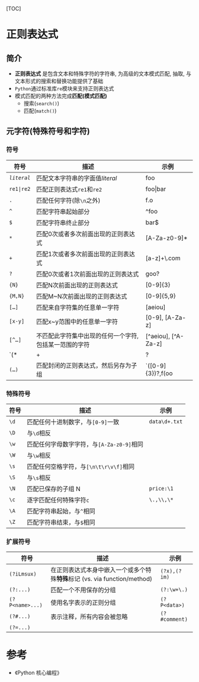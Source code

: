 [TOC]

# 正则表达式

## 简介

-   **正则表达式** 是包含文本和特殊字符的字符串, 为高级的文本模式匹配, 抽取, 与文本形式的搜索和替换功能提供了基础
-   `Python`通过标准库`re`模块来支持正则表达式
-   模式匹配的两种方法完成**匹配(模式匹配)**
    -   搜索(`search()`)
    -   匹配(`match()`)

## 元字符(特殊符号和字符)

### 符号

| 符号          | 描述                                                         | 示例                     |
| ------------- | ------------------------------------------------------------ | ------------------------ |
| *`literal`*   | 匹配文本字符串的字面值*literal*                              | foo                      |
| `re1\|re2`    | 匹配正则表达式`re1`和`re2`                                   | foo\|bar                 |
| `.`           | 匹配任何字符(除`\n`之外)                                     | f.o                      |
| `^`           | 匹配字符串起始部分                                           | ^foo                     |
| `$`           | 匹配字符串终止部分                                           | bar$                     |
| `*`           | 匹配0次或者多次前面出现的正则表达式                          | [A-Za-z0-9]*             |
| `+`           | 匹配1次或者多次前面出现的正则表达式                          | [a-z]+\\.com             |
| `?`           | 匹配0次或者1次前面出现的正则表达式                           | goo?                     |
| `{N}`         | 匹配N次前面出现的正则表达式                                  | [0-9]{3}                 |
| `{M,N}`       | 匹配M~N次前面出现的正则表达式                                | [0-9]{5,9}               |
| `[…]`         | 匹配来自字符集的任意单一字符                                 | [aeiou]                  |
| `[x-y]`       | 匹配x~y范围中的任意单一字符                                  | [0-9], [A-Za-z]          |
| `[^…]`        | 不匹配此字符集中出现的任何一个字符, 包括某一范围的字符       | [^aeiou], \[^A-Za-z]     |
| `(*|+|?|{})?` | 用于匹配上面频繁出现/重复出现符号的非贪婪版本`(*、+、？、{})` | `.*?[a-z]`               |
| `(…)`         | 匹配封闭的正则表达式，然后另存为子组                         | `([0-9]{3})?,f(oo|u)bar` |

### 特殊符号

| 符号 | 描述                                      | 示例          |
| ---- | ----------------------------------------- | ------------- |
| `\d` | 匹配任何十进制数字，与`[0-9]`一致         | `data\d+.txt` |
| `\D` | 与`\d`相反                                |               |
| `\w` | 匹配任何字母数字字符，与`[A-Za-z0-9]`相同 |               |
| `\W` | 与`\w`相反                                |               |
| `\s` | 匹配任何空格字符，与`[\n\t\r\v\f]`相同    |               |
| `\S` | 与`\s`相反                                |               |
| `\N` | 匹配已保存的子组 N                        | `price:\1`    |
| `\c` | 逐字匹配任何特殊字符`c`                   | `\.,\\,\*`    |
| `\A` | 匹配字符串起始，与`^`相同                 |               |
| `\Z` | 匹配字符串结束，与`$`相同                 |               |

### 扩展符号

| 符号              | 描述                                                         | 示例          |
| ----------------- | ------------------------------------------------------------ | ------------- |
| ` (?iLmsux) `     | 在正则表达式本身中嵌入一个或多个特殊**特殊**标记 (vs. via function/method) | `(?x),(?im)`  |
| `(?:...)`         | 匹配一个不用保存的分组                                       | `(?:\w+\.)`   |
| ` (?P<name>...) ` | 使用名字表示的正则分组                                       | `(?P<data>)`  |
| `(?#...)`         | 表示注释，所有内容会被忽略                                   | `(?#comment)` |
| `(?=...)`         |                                                              |               |

# 参考

- 《Python 核心编程》